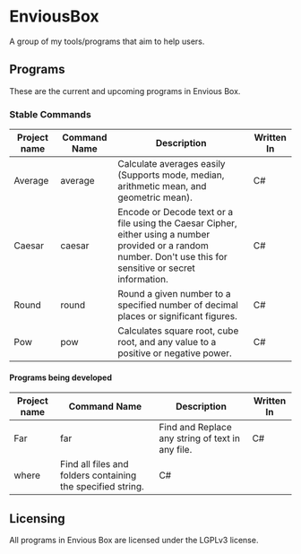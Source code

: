 # EnviousBox
A group of my tools/programs that aim to help users.

## Programs
These are the current and upcoming programs in Envious Box.

### Stable Commands
| Project name | Command Name | Description | Written  In |
|-|-|-|-|
| Average | average | Calculate averages easily (Supports mode, median, arithmetic mean, and geometric mean). | C# |
| Caesar | caesar | Encode or Decode text or a file using the Caesar Cipher, either using a number provided or a random number. Don't use this for sensitive or secret information. | C# |
| Round | round | Round a given number to a specified number of decimal places or significant figures. | C# |
| Pow | pow | Calculates square root, cube root, and any value to a positive or negative power. | C# |

#### Programs being developed
| Project name | Command Name | Description | Written  In |
|-|-|-|-|
| Far | far | Find and Replace any string of text in any file. | C# |
| where | Find all files and folders containing the specified string. | C# |





## Licensing
All programs in Envious Box are licensed under the LGPLv3 license.
